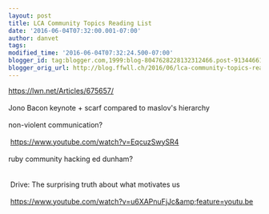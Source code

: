 ```yaml
---
layout: post
title: LCA Community Topics Reading List
date: '2016-06-04T07:32:00.001-07:00'
author: danvet
tags: 
modified_time: '2016-06-04T07:32:24.500-07:00'
blogger_id: tag:blogger.com,1999:blog-8047628228132312466.post-9134466153059324092
blogger_orig_url: http://blog.ffwll.ch/2016/06/lca-community-topics-reading-list.html
---
```


https://lwn.net/Articles/675657/<br /><br />Jono Bacon keynote + scarf compared to maslov's hierarchy<br /><br />non-violent communication?<br /><br />&nbsp;https://www.youtube.com/watch?v=EqcuzSwySR4<br /><br />ruby community hacking ed dunham?<br /><br /><br />&nbsp;<span class="comment"><span class="c00">Drive: The surprising truth about what motivates us</span></span><br /><br />&nbsp;https://www.youtube.com/watch?v=u6XAPnuFjJc&amp;feature=youtu.be